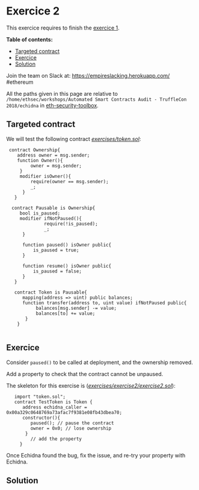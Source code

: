 # Exercice 2

This exercice requires to finish the [exercice 1](EXERCICE_1.md).

**Table of contents:**
- [Targeted contract](#targeted-contract)
- [Exercice](#exercice)
- [Solution](#solution)

Join the team on Slack at: https://empireslacking.herokuapp.com/ #ethereum

All the paths given in this page are relative to `/home/ethsec/workshops/Automated Smart Contracts Audit - TruffleCon 2018/echidna` in [eth-security-toolbox](https://github.com/trailofbits/eth-security-toolbox`).
 
## Targeted contract
  
We will test the following contract *[exercises/token.sol](https://github.com/trailofbits/publications/blob/master/workshops/Automated%20Smart%20Contracts%20Audit%20-%20TruffleCon%202018/echidna/exercises/token.sol)*:
       
```Solidity
 contract Ownership{
    address owner = msg.sender;
    function Owner(){
         owner = msg.sender;
     }
     modifier isOwner(){
         require(owner == msg.sender);
         _;
      }
   }
        
  contract Pausable is Ownership{
     bool is_paused;
     modifier ifNotPaused(){
              require(!is_paused);
              _;
      }
       
      function paused() isOwner public{
          is_paused = true;
      }
          
      function resume() isOwner public{
          is_paused = false;
      }
   }
      
   contract Token is Pausable{
      mapping(address => uint) public balances;
      function transfer(address to, uint value) ifNotPaused public{
           balances[msg.sender] -= value;
           balances[to] += value;
       }
    }
    
```
     
## Exercice

Consider `paused()` to be called at deployment, and the ownership removed.

Add a property to check that the contract cannot be unpaused.

The skeleton for this exercise is (*[exercises/exercise2/exercise2.sol](https://github.com/trailofbits/publications/blob/master/workshops/Automated%20Smart%20Contracts%20Audit%20-%20TruffleCon%202018/echidna/exercises/exercise2/exercise2.sol)*):
   
```Solidity
   import "token.sol";
   contract TestToken is Token {
      address echidna_caller = 0x00a329c0648769a73afac7f9381e08fb43dbea70;
      constructor(){
         paused(); // pause the contract
         owner = 0x0; // lose ownership
       }
         // add the property
     }
```
       
Once Echidna found the bug, fix the issue, and re-try your property with Echidna.
   
## Solution

   
   

